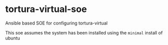 # tortura-virtual-soe

Ansible based SOE for configuring tortura-virtual

This soe assumes the system has been installed using the `minimal` install of ubuntu
